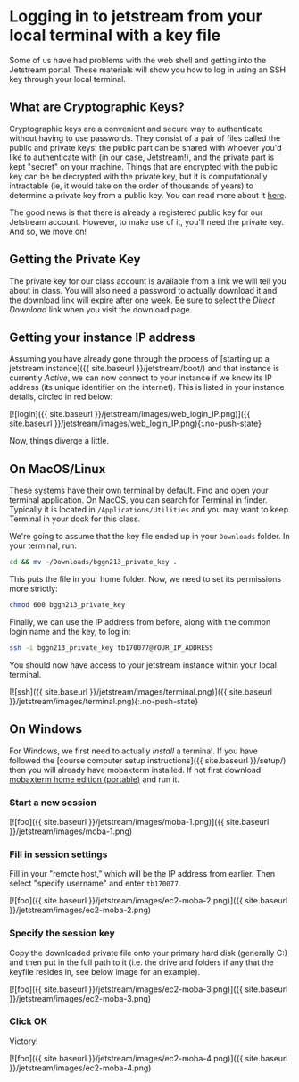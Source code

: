 # Logging in to jetstream from your local terminal with a key file

Some of us have had problems with the web shell and getting into the Jetstream
portal. These materials will show you how to log in using an SSH key through your
local terminal.

## What are Cryptographic Keys?

Cryptographic keys are a convenient and secure way to authenticate without having to use
passwords. They consist of a pair of files called the public and private keys: the public part can
be shared with whoever you'd like to authenticate with (in our case, Jetstream!), and the private
part is kept "secret" on your machine. Things that are encrypted with the public key can be be
decrypted with the private key, but it is computationally intractable (ie, it would take on the
order of thousands of years) to determine a private key from a public key. You can read more about
it [here](https://en.wikipedia.org/wiki/Public-key_cryptography).

The good news is that there is already a registered public key for our Jetstream account. However,
to make use of it, you'll need the private key. And so, we move on!

## Getting the Private Key

The private key for our class account is available from a link we will tell you about in class. You will also need a password to actually download it and the download link will expire after one week. Be sure to select the *Direct Download* link when you visit the download page.  

## Getting your instance IP address

Assuming you have already gone through the process of [starting up a jetstream instance]({{ site.baseurl }}/jetstream/boot/) and that instance is currently *Active*, we can now connect to your instance if we know its IP address (its unique identifier on the
internet). This is listed in your instance details, circled in red below:

[![login]({{ site.baseurl }}/jetstream/images/web_login_IP.png)]({{ site.baseurl }}/jetstream/images/web_login_IP.png){:.no-push-state}  


Now, things diverge a little.

## On MacOS/Linux

These systems have their own terminal by default. Find and open your terminal application. On MacOS, you can
search for Terminal in finder. Typically it is located in `/Applications/Utilities` and you may want to keep Terminal in your dock for this class.

We're going to assume that the key file ended up in your `Downloads` folder. In your terminal,
run:

```bash
cd && mv ~/Downloads/bggn213_private_key .
```

This puts the file in your home folder. Now, we need to set its permissions more strictly:

```bash
chmod 600 bggn213_private_key
```

Finally, we can use the IP address from before, along with the common login name and the key, to log
in:

```bash
ssh -i bggn213_private_key tb170077@YOUR_IP_ADDRESS
```

You should now have access to your jetstream instance within your local terminal.

[![ssh]({{ site.baseurl }}/jetstream/images/terminal.png)]({{ site.baseurl }}/jetstream/images/terminal.png){:.no-push-state}  

## On Windows

For Windows, we first need to actually *install* a terminal. If you have followed the [course computer setup instructions]({{ site.baseurl }}/setup/) then you will already have mobaxterm installed. If not first download [mobaxterm home edition (portable)](http://mobaxterm.mobatek.net/download-home-edition.html) and run it.

### Start a new session

[![foo]({{ site.baseurl }}/jetstream/images/moba-1.png)]({{ site.baseurl }}/jetstream/images/moba-1.png)

### Fill in session settings

Fill in your "remote host," which will be the IP address from earlier. Then select
"specify username" and enter `tb170077`.

[![foo]({{ site.baseurl }}/jetstream/images/ec2-moba-2.png)]({{ site.baseurl }}/jetstream/images/ec2-moba-2.png)

### Specify the session key

Copy the downloaded private file onto your primary hard disk (generally C:) and then put in the full path to it (i.e. the drive and folders if any that the keyfile resides in, see below image for an example).

[![foo]({{ site.baseurl }}/jetstream/images/ec2-moba-3.png)]({{ site.baseurl }}/jetstream/images/ec2-moba-3.png)

### Click OK

Victory!

[![foo]({{ site.baseurl }}/jetstream/images/ec2-moba-4.png)]({{ site.baseurl }}/jetstream/images/ec2-moba-4.png)
